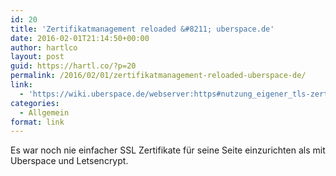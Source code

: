 ```yaml
---
id: 20
title: 'Zertifikatmanagement reloaded &#8211; uberspace.de'
date: 2016-02-01T21:14:50+00:00
author: hartlco
layout: post
guid: https://hartl.co/?p=20
permalink: /2016/02/01/zertifikatmanagement-reloaded-uberspace-de/
link:
  - 'https://wiki.uberspace.de/webserver:https#nutzung_eigener_tls-zertifikate'
categories:
  - Allgemein
format: link
---
```

Es war noch nie einfacher SSL Zertifikate für seine Seite einzurichten als mit Uberspace und Letsencrypt.